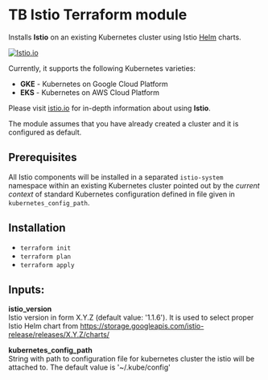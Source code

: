 TB Istio Terraform module
=========================

Installs **Istio** on an existing Kubernetes cluster using Istio [Helm](https://helm.sh/) charts. 

[![Istio.io](https://istio.io/favicons/android-192x192.png)](https://istio.io)

Currently, it supports the following Kubernetes varieties:
- **GKE** - Kubernetes on Google Cloud Platform
- **EKS** - Kubernetes on AWS Cloud Platform

Please visit [istio.io](https://istio.io) for in-depth information about using **Istio**.

The module assumes that you have already created a cluster and it is configured as default.


Prerequisites
-------------

All Istio components will be installed in a separated `istio-system` namespace within an existing Kubernetes cluster pointed out by the _current context_ of standard Kubernetes configuration defined in file given in `kubernetes_config_path`.

Installation
------------

* `terraform init`
* `terraform plan`
* `terraform apply`

Inputs:
------------

**istio_version**  
Istio version in form X.Y.Z (default value: '1.1.6'). It is used to select proper Istio Helm chart from https://storage.googleapis.com/istio-release/releases/X.Y.Z/charts/  
  
**kubernetes_config_path**  
String with path to configuration file for kubernetes cluster the istio will be attached to. The default value is '~/.kube/config'
